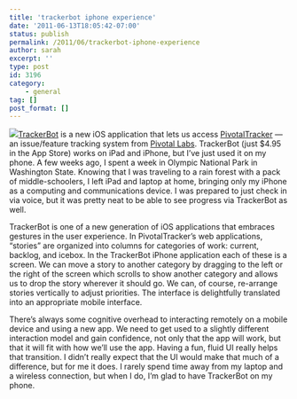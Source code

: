 ```yaml
---
title: 'trackerbot iphone experience'
date: '2011-06-13T18:05:42-07:00'
status: publish
permalink: /2011/06/trackerbot-iphone-experience
author: sarah
excerpt: ''
type: post
id: 3196
category:
    - general
tag: []
post_format: []
---
```

[![](https://img.skitch.com/20110614-p97ajad1r8f4jnyyj5wg9yqtu2.png)](http://vulpinelabs.com/trackerbot)[TrackerBot](http://vulpinelabs.com/trackerbot/) is a new iOS application that lets us access [PivotalTracker](https://www.pivotaltracker.com) — an issue/feature tracking system from [Pivotal Labs](http://pivotallabs.com/). TrackerBot (just $4.95 in the App Store) works on iPad and iPhone, but I’ve just used it on my phone. A few weeks ago, I spent a week in Olympic National Park in Washington State. Knowing that I was traveling to a rain forest with a pack of middle-schoolers, I left iPad and laptop at home, bringing only my iPhone as a computing and communications device. I was prepared to just check in via voice, but it was pretty neat to be able to see progress via TrackerBot as well.

TrackerBot is one of a new generation of iOS applications that embraces gestures in the user experience. In PivotalTracker’s web applications, “stories” are organized into columns for categories of work: current, backlog, and icebox. In the TrackerBot iPhone application each of these is a screen. We can move a story to another category by dragging to the left or the right of the screen which scrolls to show another category and allows us to drop the story wherever it should go. We can, of course, re-arrange stories vertically to adjust priorities. The interface is delightfully translated into an appropriate mobile interface.

There’s always some cognitive overhead to interacting remotely on a mobile device and using a new app. We need to get used to a slightly different interaction model and gain confidence, not only that the app will work, but that it will fit with how we’ll use the app. Having a fun, fluid UI really helps that transition. I didn’t really expect that the UI would make that much of a difference, but for me it does. I rarely spend time away from my laptop and a wireless connection, but when I do, I’m glad to have TrackerBot on my phone.